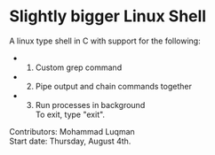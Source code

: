 # Slightly bigger Linux Shell
A linux type shell in C with support for the following: 
- 1. Custom grep command 
- 2. Pipe output and chain commands together
- 3. Run processes in background  
To exit, type "exit". 


Contributors: Mohammad Luqman  
Start date: Thursday, August 4th.  
